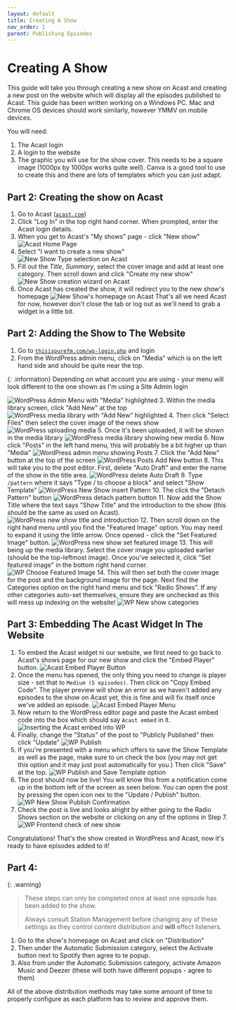 ```yaml
---
layout: default
title: Creating A Show
nav_order: 1
parent: Publishing Episodes
---
```


# Creating A Show
This guide will take you through creating a new show on Acast and creating a new post on the website which will display all the episodes published to Acast. This guide has been written working on a Windows PC. Mac and Chrome OS devices should work similarly, however YMMV on mobile devices. 

You will need:
1. The Acast login
2. A login to the website
3. The graphic you will use for the show cover. This needs to be a square image (1000px by 1000px works quite well). Canva is a good tool to use to create this and there are lots of templates which you can just adapt. 

## Part 2: Creating the show on Acast
1. Go to Acast ([`acast.com`](https://www.acast.com))
2. Click "Log In" in the top right hand corner. When prompted, enter the Acast login details.
3. When you get to Acast's "My shows" page - click "New show"
![Acast Home Page](../../assets/publishing-episodes/acast-home.png)
4. Select "I want to create a new show"
![New Show Type selection on Acast](../../assets/publishing-episodes/acast-newshow-type.png)
5. Fill out the *Title*, *Summary*, select the cover image and add at least one category. Then scroll down and click "Create my new show"
![New Show creation wizard on Acast](../../assets/publishing-episodes/acast-newshow-create.png)
6. Once Acast has created the show, it will redirect you to the new show's homepage
![New Show's homepage on Acast](../../assets/publishing-episodes/acast-newshow-home.png)
That's all we need Acast for now, however don't close the tab or log out as we'll need to grab a widget in a little bit.

## Part 2: Adding the Show to The Website
1. Go to [`thisispurefm.com/wp-login.php`](https://thisispurefm.com/wp-login.php) and login
2. From the WordPress admin menu, click on "Media" which is on the left hand side and should be quite near the top.

{: .information}
Depending on what account you are using - your menu will look different to the one shown as I'm using a Site Admin login

![WordPress Admin Menu with "Media" highlighted](../../assets/publishing-episodes/wp-adminmenu-media.png)
3. Within the media library screen, click "Add New" at the top
![WordPress media library with "Add New" highlighted](../../assets/publishing-episodes/wp-media-addnew.png)
4. Then click "Select Files" then select the cover image of the news show
![WordPress uploading media](../../assets/publishing-episodes/wp-media-uploading.png)
5. Once it's been uploaded, it will be shown in the media library
![WordPress media library showing new media](../../assets/publishing-episodes/wp-media-showinlibrary.png)
6. Now click "Posts" in the left hand menu, this will probably be a bit higher up than "Media"
![WordPress admin menu showing Posts](../../assets/publishing-episodes/wp-adminmenu-posts.png)
7. Click the "Add New" button at the top of the screen
![WordPress Posts Add New button](../../assets/publishing-episodes/wp-posts-addnew.png)
8. This will take you to the post editor. First, delete "Auto Draft" and enter the name of the show in the title area.
![WordPress delete Auto Draft](../../assets/publishing-episodes/wp-newshow-deleteautodraft.png)
9. Type `/pattern` where it says "Type / to choose a block" and select "Show Template"
![WordPress New Show insert Pattern](../../assets/publishing-episodes/wp-newshow-insertpattern.png)
10.  The click the "Detach Pattern" button
![WordPress detach pattern button](../../assets/publishing-episodes/wp-newshow-detachpattern.png)
11.  Now add the Show Title where the text says "Show Title" and the introduction to the show (this should be the same as used on Acast).
![WordPress new show title and introduction](../../assets/publishing-episodes/wp-newshow-titleandintro.png)
12.  Then scroll down on the right hand menu until you find the "Featured Image" option. You may need to expand it using the little arrow. Once opened - click the "Set Featured Image" button.
![WordPress new show set featured image](../../assets/publishing-episodes/wp-newshow-setfeatimg.png)
13.  This will being up the media library. Select the cover image you uploaded earlier (should be the top-leftmost image). Once you've selected it, click "Set featured image" in the bottom right hand corner.
![WP Choose Featured Image](../../assets/publishing-episodes/wp-newshow-choosefeatimg.png)
14.  This will then set both the cover image for the post and the background image for the page. Next find the Categories option on the right hand menu and tick "Radio Shows". If any other categories auto-set themselves, ensure they are unchecked as this will mess up indexing on the website!
![WP New show categories](../../assets/publishing-episodes/wp-newshow-categories.png)

## Part 3: Embedding The Acast Widget In The Website
1. To embed the Acast widget ni our website, we first need to go back to Acast's shows page for our new show and click the "Embed Player" button.
![Acast Embed Player Button](../../assets/publishing-episodes/acast-newshow-embedplayerbutton.png)
2. Once the menu has opened, the only thing you need to change is player size - set that to `Medium (5 episodes)`. Then click on "Copy Embed Code". The player preview will show an error as we haven't added any episodes to the show on Acast yet, this is fine and will fix itself once we've added an episode.
![Acast Embed Player Menu](../../assets/publishing-episodes/acast-newshow-embedcreationmenu.png)
3. Now return to the WordPress editor page and paste the Acast embed code into the box which should say `Acast embed` in it.
![Inserting the Acast embed into WP](../../assets/publishing-episodes/wp-newshow-insertingacastembed.png)
4. Finally, change the "Status" of the post to "Publicly Published" then click "Update"
![WP Publish](../../assets/publishing-episodes/wp-newshow-publish.png)
5. If you're presented with a menu which offers to save the Show Template as well as the page, make sure to un check the box (you may not get this option and it may just post automatically for you.) Then click "Save" at the top. 
![WP Publish and Save Template option](../../assets/publishing-episodes/wp-newshow-publishtemplateoptn.png)
6. The post should now be live! You will know this from a notification come up in the bottom left of the screen as seen below. You can open the post by pressing the open icon nex to the "Update / Publish" button.
![WP New Show Publish Confirmation](../../assets/publishing-episodes/wp-newshow-publishconfirmation.png)
7. Check the post is live and looks alright by either going to the Radio Shows section on the website or clicking on any of the options in Step 7.
![WP Frontend check of new show](../../assets/publishing-episodes/wp-newshow-frontendcheck.png)

Congratulations! That's the show created in WordPress and Acast, now it's ready to have episodes added to it!

## Part 4: 

{: .warning}
> These steps can only be completed once at least one episode has been added to the show.
>
> Always consult Station Management before changing any of these settings as they control content distribution and **will** effect listeners.

1. Go to the show's homepage on Acast and click on "Distribution"
2. Then under the Automatic Submission category, select the Activate button next to Spotify then agree to te popup. 
3. Also from under the Automatic Submission category, activate Amazon Music and Deezer (these will both have different popups - agree to them) 

All of the above distribution methods may take some amount of time to properly configure as each platform has to review and approve them.